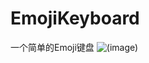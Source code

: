 # EmojiKeyboard
一个简单的Emoji键盘
![(image)](http://user.qzone.qq.com/694468528/photo/V10T5dox3xPxCJ/batchid/1480316556132000)
